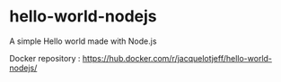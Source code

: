 # hello-world-nodejs
A simple Hello world made with Node.js


Docker repository : https://hub.docker.com/r/jacquelotjeff/hello-world-nodejs/
